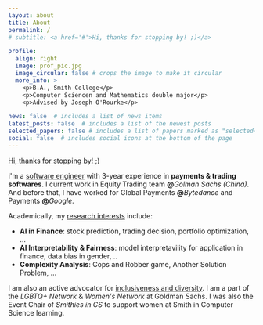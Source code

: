 ```yaml
---
layout: about
title: About
permalink: /
# subtitle: <a href='#'>Hi, thanks for stopping by! ;)</a>

profile:
  align: right
  image: prof_pic.jpg
  image_circular: false # crops the image to make it circular
  more_info: >
    <p>B.A., Smith College</p>
    <p>Computer Sciencen and Mathematics double major</p>
    <p>Advised by Joseph O'Rourke</p>

news: false  # includes a list of news items
latest_posts: false  # includes a list of the newest posts
selected_papers: false # includes a list of papers marked as "selected={true}"
social: false  # includes social icons at the bottom of the page
---
```


<a href='#'>Hi, thanks for stopping by! ;)</a>

I'm a <a href='#'>software engineer</a> with 3-year experience in **payments & trading softwares**. I current work in Equity Trading team **@**_Golman Sachs (China)_. And before that, I have worked for Global Payments **@**_Bytedance_ and Payments **@**_Google_.

Academically, my <a href='#'>research interests</a> include:
- **AI in Finance**: stock prediction, trading decision, portfolio optimization, ...
- **AI Interpretability & Fairness**: model interpretavility for application in finance, data bias in gender, ..
- **Complexity Analysis**: Cops and Robber game, Another Solution Problem, ...

I am also an active advocator for <a href='#'>inclusiveness and diversity</a>. I am a part of the _LGBTQ+ Network_ & _Women's Network_ at Goldman Sachs. I was also the Event Chair of _Smithies in CS_ to support women at Smith in Computer Science learning.